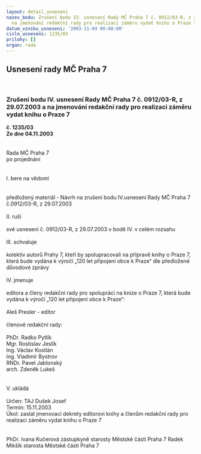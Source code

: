 ```yaml
---
layout: detail_usneseni
nazev_bodu: Zrušení bodu IV. usnesení Rady MČ Praha 7 č. 0912/03-R, z 29.07.2003 a
  na jmenování redakční rady pro realizaci záměru vydat knihu o Praze 7
datum_vzniku_usneseni: '2003-11-04 00:00:00'
cislo_usneseni: 1235/03
prilohy: []
organ: rada
---
```

<div id="ucUsn_pList" class="usn">
	<span><h2>Usnesení rady MČ Praha 7 </h2>
<br></span><div class="standBody">
<span><h3>Zrušení bodu IV. usnesení Rady MČ Praha 7 č. 0912/03-R, z 29.07.2003 a na jmenování redakční rady pro realizaci záměru vydat knihu o Praze 7</h3></span><div class="center">
		<strong>č. 1235/03</strong><br>
	</div>
<div class="center">
		<strong>Ze dne 04.11.2003</strong><br><br>
	</div>
<br>Rada MČ Praha 7<br>po projednání<br><br><br>I.	bere na vědomí<br><br> <br>předložený materiál - Návrh na zrušení bodu IV.usnesení Rady MČ Praha 7 č.0912/03-R, z 29.07.2003<br><br>II.	ruší <br><br>své usnesení č. 0912/03-R, z 29.07.2003 v bodě IV. v celém rozsahu<br><br>III.	schvaluje <br><br>kolektiv autorů Prahy 7, kteří by spolupracovali na přípravě knihy o Praze 7, která bude vydána k výročí „120 let připojení obce k Praze“ dle předložené důvodové zprávy<br><br>IV.	jmenuje<br><br>editora a členy redakční rady pro spolupráci na knize  o Praze 7, která bude vydána k výročí „120 let připojení obce k Praze“:<br><br>Aleš Presler - editor<br><br>členové redakční rady:<br><br>PhDr. Radko Pytlík<br>Mgr. Rostislav Jeslík<br>Ing. Václav Kostlán<br>Ing. Vladimír Bystrov<br>RNDr. Pavel Jablonský<br>arch. Zdeněk Lukeš<br><br>   <br>V.	ukládá <br><br>Určen:	TAJ Dušek Josef<br>Termín: 15.11.2003<br>Úkol:	zaslat jmenovací dekrety editorovi knihy a členům redakční rady pro realizaci záměru vydat knihu o Praze 7<br> <br>	<br>PhDr. Ivana Kučerová zástupkyně starosty Městské části Praha 7	 Radek Mikšík starosta Městské části Praha 7<br>	<br><br>
</div>
</div>